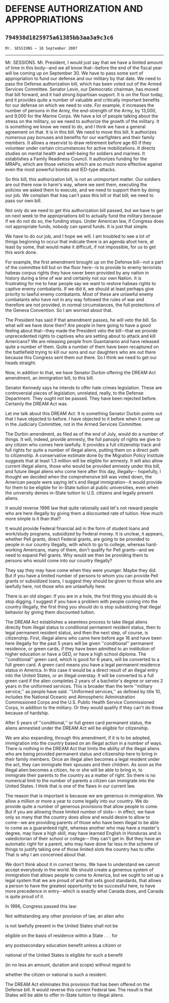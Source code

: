 # DEFENSE AUTHORIZATION AND APPROPRIATIONS
## `794938d1825975a61385bb3aa3a9c3c6`
`Mr. SESSIONS — 18 September 2007`

---


Mr. SESSIONS. Mr. President, I would just say that we have a limited 
amount of time in this body--and we all know that--before the end of 
the fiscal year will be coming up on September 30. We have to pass some 
sort of appropriation to fund our defense and our military by that 
date. We need to pass the Defense authorization bill, which has been 
voted out of the Armed Services Committee. Senator Levin, our 
Democratic chairman, has moved that bill forward, and it had strong 
bipartisan support. It is on the floor today, and it provides quite a 
number of valuable and critically important benefits for our defense on 
which we need to vote. For example, it increases the number of persons 
in the Army, the end-strength of the Army, by 13,000, and 9,000 for the 
Marine Corps. We have a lot of people talking about the stress on the 
military, so we need to authorize the growth of the military. It is 
something we know we need to do, and I think we have a general 
agreement on that. It is in this bill. We need to move this bill. It 
authorizes numerous pay bonuses and benefits for our warfighters and 
their family members. It allows a reservist to draw retirement before 
age 60 if they volunteer under certain circumstances for active 
mobilizations. It directs studies on mental health and well-being for 
soldiers and marines. It establishes a Family Readiness Council. It 
authorizes funding for the MRAPs, which are those vehicles which are so 
much more effective against even the most powerful bombs and IED-type 
attacks.

So this bill, this authorization bill, is not an unimportant matter. 
Our soldiers are out there now in harm's way, where we sent them, 
executing the policies we asked them to execute, and we need to support 
them by doing our job. We complain that Iraq can't pass this bill or 
that bill; we need to pass our own bill.

Not only do we need to get this authorization bill passed, but we 
have to get on next week to the appropriations bill to actually fund 
the military because if we do not do so, the funding stops. Under 
American law, if Congress does not appropriate funds, nobody can spend 
funds. It is just that simple.



We have to do our job, and I hope we will. I am troubled to see a lot 
of things beginning to occur that indicate there is an agenda afoot 
here, at least by some, that would make it difficult, if not 
impossible, for us to get this work done.

For example, the first amendment brought up on the Defense bill--not 
a part of the committee bill but on the floor here--is to provide to 
enemy terrorists habeas corpus rights they have never been provided by 
any nation in history during a time of war and certainly not our own 
Nation. It is frustrating for me to hear people say we want to restore 
habeas rights to captive enemy combatants. If we did it, we should at 
least perhaps give priority to lawful enemy combatants. Most of these 
are unlawful enemy combatants who have not in any way followed the 
rules of war and therefore are not provided, in normal circumstances, 
the full protections of the Geneva Convention. So I am worried about 
that.

The President has said if that amendment passes, he will veto the 
bill. So what will we have done then? Are people in here going to have 
a good feeling about that--they made the President veto the bill--that 
we provide unprecedented rights to captives who are setting about to 
attack and kill Americans? We are releasing people from Guantanamo and 
have released quite a number of them. Quite a number of them have been 
recaptured on the battlefield trying to kill our sons and our daughters 
who are out there because this Congress sent them out there. So I think 
we need to get our heads straight.

Now, in addition to that, we have Senator Durbin offering the DREAM 
Act amendment, an immigration bill, to this bill.

Senator Kennedy says he intends to offer hate crimes legislation. 
These are controversial pieces of legislation, unrelated, really, to 
the Defense Department. They ought not be passed. They have been 
rejected before. Certainly the DREAM Act was.

Let me talk about this DREAM Act. It is something Senator Durbin 
points out that I have objected to before. I have objected to it before 
when it came up in the Judiciary Committee, not in the Armed Services 
Committee.

The Durbin amendment, as filed as of the end of July, would do a 
number of things. It will, indeed, provide amnesty, the full panoply of 
rights we give to any citizen who comes here lawfully. It provides a 
full citizenship track and full rights for quite a number of illegal 
aliens, putting them on a direct path to citizenship. A conservative 
estimate done by the Migration Policy Institute suggests that at least 
1.3 million will be eligible for amnesty. It will also allow current 
illegal aliens, those who would be provided amnesty under this bill, 
and future illegal aliens who come here after this day, illegally--
hopefully, I thought we decided when the comprehensive bill was voted 
down, the American people were saying let's end illegal immigration--it 
would provide for them to be eligible for in-State tuition at public 
universities, even when the university denies in-State tuition to U.S. 
citizens and legally present aliens.

It would reverse 1996 law that quite rationally said let's not reward 
people who are here illegally by giving them a discounted rate of 
tuition. How much more simple is it than that?

It would provide Federal financial aid in the form of student loans 
and work/study programs, subsidized by Federal money. It is unclear, it 
appears, whether Pell grants, direct Federal grants, are going to be 
provided to people in our country illegally, with which to go to 
college, whereas hard-working Americans, many of them, don't qualify 
for Pell grants--and we need to expand Pell grants. Why would we then 
be providing them to persons who would come into our country illegally?

They say they may have come when they were younger. Maybe they did. 
But if you have a limited number of persons to whom you can provide 
Pell grants or subsidized loans, I suggest they should be given to 
those who are lawfully here, not those who are unlawfully here.

There is an old slogan: If you are in a hole, the first thing you 
should do is stop digging. I suggest if you have a problem with people 
coming into the country illegally, the first thing you should do is 
stop subsidizing that illegal behavior by giving them discounted 
tuition.

The DREAM Act establishes a seamless process to take illegal aliens 
directly from illegal status to conditional permanent resident status, 
then to legal permanent resident status, and then the next step, of 
course, is citizenship. First, illegal aliens who came here before age 
16 and have been here illegally for the past 5 years will be given 
''conditional'' permanent residence, or green cards, if they have been 
admitted to an institution of higher education or have a GED, or have a 
high school diploma. The ''conditional'' green card, which is good for 
6 years, will be converted to a full green card. A green card means you 
have a legal permanent residence status in America. In this case it 
would be a direct result of an illegal entry into the United States, or 
an illegal overstay. It will be converted to a full green card if the 
alien completes 2 years of a bachelor's degree or serves 2 years in the 
uniformed services. This is broader than the term ''military service,'' 
as people have said. ''Uniformed services,'' as defined by title 10, 
includes the National Oceanic and Atmospheric Administration 
Commissioned Corps and the U.S. Public Health Service Commissioned 
Corps, in addition to the military. Or they would qualify if they can't 
do those because of hardship.

After 5 years of ''conditional,'' or full green card permanent 
status, the aliens amnestied under the DREAM Act will be eligible for 
citizenship.

We are also expanding, through this amendment, if it is to be 
adopted, immigration into the country based on an illegal action in a 
number of ways. There is nothing in the DREAM Act that limits the 
ability of the illegal aliens who are being provided permanent status 
and citizenship here to bring in their family members. Once an illegal 
alien becomes a legal resident under the act, they can immigrate their 
spouses and their children. As soon as the illegal alien becomes a 
citizen, he or she will be able to bring in, to immigrate their parents 
to the country as a matter of right. So there is no numerical limit to 
the number of parents a citizen can immigrate into the United States. I 
think that is one of the flaws in our current law.

The reason that is important is because we are generous in 
immigration. We allow a million or more a year to come legally into our 
country. We do provide quite a number of generous provisions that allow 
people to come. But if you are allowing those limited number of slots--
in effect, we have only so many that the country does allow and would 
desire to allow to come--we are providing parents of those who have 
been illegal to be able to come as a guaranteed right, whereas another 
who may have a master's degree, may have a high skill, may have learned 
English in Honduras and is valedictorian of their school or college--
they can't get in. But they have an automatic right for a parent, who 
may have done far less in the scheme of things to justify taking one of 
those limited slots the country has to offer. That is why I am 
concerned about that.

We don't think about it in correct terms. We have to understand we 
cannot accept everybody in the world. We should create a generous 
system of immigration that allows people to come to America, but we 
ought to set up a legal system that we are proud of and that sets good 
standards, that allows a person to have the greatest opportunity to be 
successful here, to have more precedence in entry--which is exactly 
what Canada does, and Canada is quite proud of it.

In 1996, Congress passed this law:




 Not withstanding any other provision of law, an alien who 


 is not lawfully present in the United States shall not be 


 eligible on the basis of residence within a State . . . for 


 any postsecondary education benefit unless a citizen or 


 national of the United States is eligible for such a benefit 


 (in no less an amount, duration and scope) without regard to 


 whether the citizen or national is such a resident.


The DREAM Act eliminates this provision that has been offered on the 
Defense bill. It would reverse this current Federal law. The result is 
that States will be able to offer in-State tuition to illegal aliens.